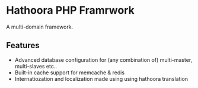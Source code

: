 Hathoora PHP Framrwork
======================

A multi-domain framework.

Features
--------

* Advanced database configuration for (any combination of) multi-master, multi-slaves etc..
* Built-in cache support for memcache & redis
* Internatiozation and localization made using using hathoora translation



